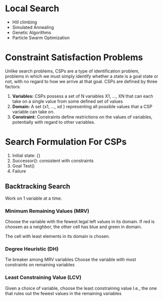 # Local Search
- Hill climbing
- Simulated Annealing
- Genetic Algorithms
- Particle Swarm Optimization


# Constraint Satisfaction Problems
Unlike search problems, CSPs are a type of identification problem, problems in which we must simply identify whether a state is a goal state or not, with no regard to how we arrive at that goal. CSPs are defined by three factors:

1) **Variables:** CSPs possess a set of N variables X1, ..., XN that can each take on a single value from some defined set of values
2) **Domain:** A set {x1, ..., xd } representing all possible values that a CSP variable can take on.
3) **Constraint:** Constraints define restrictions on the values of variables, potentially with regard to other variables.



# Search Formulation For CSPs
1) Initial state: {}
2) Successor(): consistent with constraints
3) Goal Test()
4) Failure
## Backtracking Search
Work on 1 variable at a time.

### Minimum Remaining Values (MRV)
Choose the variable with the fewest legal left values in its domain.
If red is choosen as a neighbor, the other cell has blue and green in domain.

The cell with least elements in its domain is chosen.

### Degree Heuristic (DH)
Tie breaker among MRV variables
Choose the variable with most constraints on remaining variables
### Least Constraining Value (LCV)
Given a choice of variable, choose the least constraining value
I.e., the one that rules out the fewest values in the remaining variables